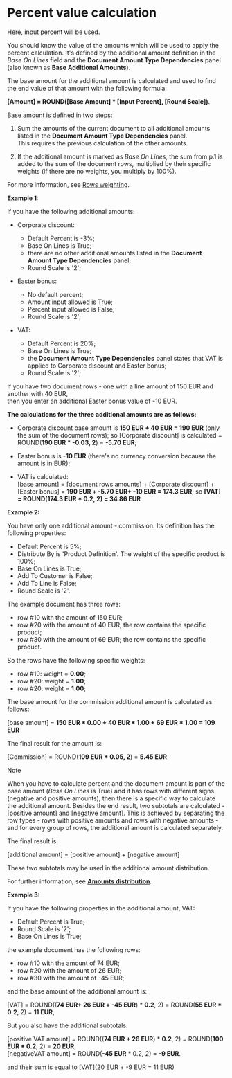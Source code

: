 # Percent value calculation

Here, input percent will be used. 

You should know the value of the amounts which will be used to apply the percent calculation. It's defined by the additional amount definition in the *Base On Lines* field and the **Document Amount Type Dependencies** panel (also known as **Base Additional Amounts**). 

Тhe base amount for the additional amount is calculated and used to find the end value of that amount with the following formula:
 
**[Amount] = ROUND([Base Amount] * [Input Percent], [Round Scale])**.
 
Base amount is defined in two steps:

1. Sum the amounts of the current document to all additional amounts listed in the **Document Amount Type Dependencies** panel. <br>
This requires the previous calculation of the other amounts.

2. If the аdditional аmount is marked as _Base On Lines_, the sum from p.1 is added to the sum of the document rows, multiplied by their specific weights (if there are no weights, you multiply by 100%). 

For more information, see [Rows weighting](../document-amounts/rows-weighting.md).


**Example 1:**

If you have the following additional amounts:

- Corporate discount:

    - Default Percent is -3%;
    - Base On Lines is True;
    - there are no other additional amounts listed in the **Document Amount Type Dependencies** panel;
    - Round Scale is '2';
    
- Easter bonus:

    - No default percent;
    - Amount input allowed is True;
    - Percent input allowed is False;
    - Round Scale is '2';
    
- VAT:

    - Default Percent is 20%; 
    - Base On Lines is True;
    - the **Document Amount Type Dependencies** panel states that VAT is applied to Corporate discount and Easter bonus;
    - Round Scale is '2';
 
If you have two document rows - one with a line amount of 150 EUR and another with 40 EUR, <br> then you enter an additional Easter bonus value of -10 EUR. 

**The calculations for the three additional amounts are as follows:**

- Corporate discount base amount is **150 EUR + 40 EUR = 190 EUR** (only the sum of the document rows); so [Corporate discount] is calculated = ROUND(**190 EUR * -0.03, 2**) = **-5.70 EUR**;

- Easter bonus is **-10 EUR** (there's no currency conversion because the amount is in EUR);
- VAT is calculated:</br>
[base amount] = [document rows amounts] + [Corporate discount] + [Easter bonus]  = **190 EUR + -5.70 EUR+ -10 EUR = 174.3 EUR**; so **[VAT] = ROUND(174.3 EUR * 0.2, 2) = 34.86 EUR**
 
 
**Example 2:**

You have only one additional amount - commission. Its definition has the following properties:

- Default Percent is 5%;
- Distribute By is 'Product Definition'. The weight of the specific product is 100%;
- Base On Lines is True;
- Add To Customer is False;
- Add To Line is False;
- Round Scale is '2'.

The example document has three rows:

- row #10 with the amount of 150 EUR;
- row #20 with the amount of 40 EUR; the row contains the specific product;
- row #30 with the amount of 69 EUR; the row contains the specific product.

So the rows have the following specific weights:

- row #10: weight = **0.00**;
- row #20: weight = **1.00**;
- row #20: weight = **1.00**;
 
The base amount for the commission  additional amount is calculated as follows:

[base amount] = **150 EUR * 0.00 + 40 EUR * 1.00 + 69 EUR * 1.00 = 109 EUR**

The final result for the amount is:

[Commission] = ROUND(**109 EUR * 0.05, 2**) = **5.45 EUR**

>[!NOTE]
>
> When you have to calculate percent and the document amount is part of the base amount (*Base On Lines* is True) and it has rows with different signs (negative and positive amounts), then there is a specific way to calculate the additional amount. Besides the end result, two subtotals are calculated - [positive amount] and [negative amount]. This is achieved by separating the row types - rows with positive amounts and rows with negative amounts - and for every group of rows, the additional amount is calculated separately. 
> 
> Тhe final result is:
> 
> [additional amount] = [positive amount] + [negative amount]
> 
 These two subtotals may be used in the additional amount distribution. 
 
 For further information, see **[Amounts distribution](https://docs.erp.net/tech/advanced/document-amounts/amounts-distribution/index.html)**.

**Example 3:**

If you have the following properties in the additional amount, VAT:

- Default Percent is True;
- Round Scale is '2';
- Base On Lines is True;

the example document has the following rows:

- row #10 with the amount of 74 EUR;
- row #20 with the amount of 26 EUR;
- row #30 with the amount of -45 EUR;
 
and the base amount of the additional amount is:

[VAT] = ROUND((**74 EUR+ 26 EUR + -45 EUR**) * **0.2**, 2) = ROUND(**55 EUR * 0.2**, 2) = **11 EUR**,

But you also have the additional subtotals:

[positive VAT amount] = ROUND((**74 EUR + 26 EUR**) * **0.2**, 2) = ROUND(**100 EUR * 0.2**, 2) = **20 EUR**,<br>
[negativeVAT amount] = ROUND(**-45 EUR** * 0.2, 2) = **-9 EUR**.

and their sum is equal to [VAT](20 EUR + -9 EUR = 11 EUR)


